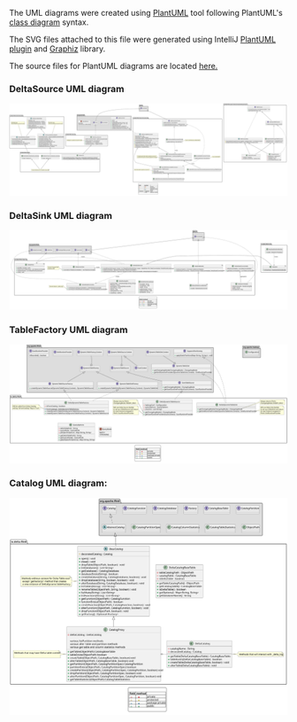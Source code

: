 The UML diagrams were created using [PlantUML](https://plantuml.com/) tool  following PlantUML's
[class diagram](https://plantuml.com/class-diagram) syntax.

The SVG files attached to this file were generated using IntelliJ [PlantUML plugin](https://plugins.jetbrains.com/plugin/7017-plantuml-integration)
and [Graphiz](https://graphviz.org/download/) library.

The source files for PlantUML diagrams are located [here.](puml)


### DeltaSource UML diagram
![](svg/DeltaSource.svg)

### DeltaSink UML diagram
![](svg/DeltaSink.svg)

### TableFactory UML diagram
![](svg/TableFactory.svg)

### Catalog UML diagram:
![](svg/Catalog.svg)
